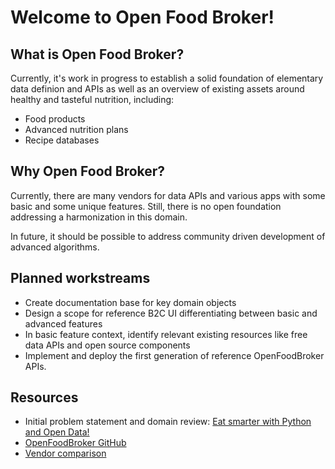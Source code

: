 # Welcome to Open Food Broker!

## What is Open Food Broker?

Currently, it's work in progress to establish a solid foundation of elementary
data definion and APIs as well as an overview of existing assets around healthy and tasteful nutrition, including:

* Food products
* Advanced nutrition plans
* Recipe databases

## Why Open Food Broker?

Currently, there are many vendors for data APIs and various apps with some
basic and some unique features.
Still, there is no open foundation addressing a harmonization in this domain.

In future, it should be possible to address community driven development of
advanced algorithms.

## Planned workstreams

* Create documentation base for key domain objects
* Design a scope for reference B2C UI differentiating between basic and advanced features
* In basic feature context, identify relevant existing resources like free data APIs and open source components
* Implement and deploy the first generation of reference OpenFoodBroker APIs.

## Resources

* Initial problem statement and domain review: [Eat smarter with Python and Open Data!](https://www.linkedin.com/pulse/eat-smarter-python-open-data-peter-muryshkin/)
* [OpenFoodBroker GitHub](https://github.com/openfoodbroker)
* [Vendor comparison](https://openfoodbroker.github.io/vendorcomparison)
